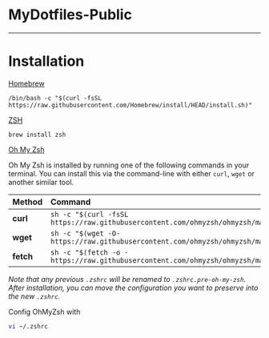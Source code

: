 # MyDotfiles-Public
-----------------------------------------------------
# Installation
[Homebrew](https://brew.sh/)
```
/bin/bash -c "$(curl -fsSL https://raw.githubusercontent.com/Homebrew/install/HEAD/install.sh)"
```
[ZSH](https://formulae.brew.sh/formula/zsh#default)
```
brew install zsh
```
[Oh My Zsh](https://github.com/ohmyzsh/ohmyzsh)

Oh My Zsh is installed by running one of the following commands in your terminal. You can install this via the command-line with either `curl`, `wget` or another similar tool.

| Method    | Command                                                                                           |
| :-------- | :------------------------------------------------------------------------------------------------ |
| **curl**  | `sh -c "$(curl -fsSL https://raw.githubusercontent.com/ohmyzsh/ohmyzsh/master/tools/install.sh)"` |
| **wget**  | `sh -c "$(wget -O- https://raw.githubusercontent.com/ohmyzsh/ohmyzsh/master/tools/install.sh)"`   |
| **fetch** | `sh -c "$(fetch -o - https://raw.githubusercontent.com/ohmyzsh/ohmyzsh/master/tools/install.sh)"` |

_Note that any previous `.zshrc` will be renamed to `.zshrc.pre-oh-my-zsh`. After installation, you can move the configuration you want to preserve into the new `.zshrc`._

Config OhMyZsh with 
```sh
vi ~/.zshrc
```

